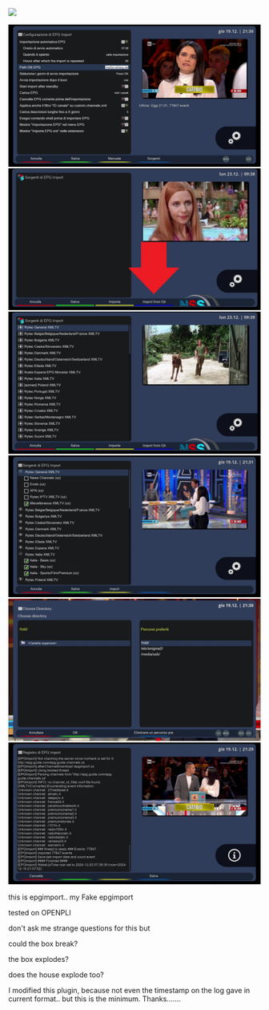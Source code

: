 ![](https://komarev.com/ghpvc/?username=Belfagor2005)


<img src="https://github.com/Belfagor2005/EPGImport-99/blob/main/screen/1.jpg?raw=true">

<img src="https://github.com/Belfagor2005/EPGImport-99/blob/main/screen/2.jpg?raw=true">

<img src="https://github.com/Belfagor2005/EPGImport-99/blob/main/screen/3.jpg?raw=true">

<img src="https://github.com/Belfagor2005/EPGImport-99/blob/main/screen/4.jpg?raw=true">

<img src="https://github.com/Belfagor2005/EPGImport-99/blob/main/screen/5.jpg?raw=true">

<img src="https://github.com/Belfagor2005/EPGImport-99/blob/main/screen/6.jpg?raw=true">



this is epgimport.. my Fake epgimport



tested on OPENPLI



don't ask me strange questions for this but

could the box break?

the box explodes?

does the house explode too?

I modified this plugin, because not even the timestamp on the log gave in current format.. but this is the minimum.
Thanks.......